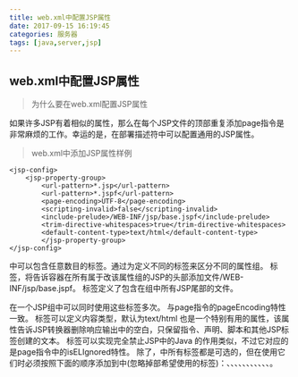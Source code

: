 ```yaml
---
title: web.xml中配置JSP属性
date: 2017-09-15 16:19:45
categories: 服务器
tags: [java,server,jsp]
---
```

## web.xml中配置JSP属性
>为什么要在web.xml配置JSP属性

如果许多JSP有着相似的属性，那么在每个JSP文件的顶部重复添加page指令是非常麻烦的工作。幸运的是，在部署描述符中可以配置通用的JSP属性。

> web.xml中添加JSP属性样例

    <jsp-config>  
     	<jsp-property-group>  
     		<url-pattern>*.jsp</url-pattern>  
     		<url-pattern>*.jspf</url-pattern>  
     		<page-encoding>UTF-8</page-encoding>  
     		<scripting-invalid>false</scripting-invalid>  
     		<include-prelude>/WEB-INF/jsp/base.jspf</include-prelude>  
     		<trim-directive-whitespaces>true</trim-directive-whitespaces>  
     		<default-content-type>text/html</default-content-type>  
     		</jsp-property-group>  
    </jsp-config> 

<jsp-config>中可以包含任意数目的<jsp-property-group>标签。通过为<jsp-property-group>定义不同的<url-pattern>标签来区分不同的属性组。
<include-prelude>标签，将告诉容器在所有属于改该属性组的JSP的头部添加文件/WEB-INF/jsp/base.jspf。
<include-coda>标签定义了包含在组中所有JSP尾部的文件。

在一个JSP组中可以同时使用这些标签多次。
<page-encoding>与page指令的pageEncoding特性一致。
<default-content-type>标签可以定义内容类型，默认为text/html
<trim-directive-whitespaces>也是一个特别有用的属性，该属性告诉JSP转换器删除响应输出中的空白，只保留指令、声明、脚本和其他JSP标签创建的文本。
<scripting-invalid>标签可以实现完全禁止JSP中的Java
<el-ignored>的作用类似，不过它对应的是page指令中的isELIgnored特性。
除了<url-pattern>，<jsp-property-group>中所有标签都是可选的，但在使用它们时必须按照下面的顺序添加到<jsp-property-group>中(忽略掉部希望使用的标签)：<url-pattern>、<el-ignored>、<page-encoding>、<scripting-invalid>、<is-xml>、<include-prelude>、<include-coda>、<deferred-syntax-allowed-as-literal>、<trim-directive-whitespace>、<default-content-type>、<buffer>、<error-on-undeclared-namespace>。